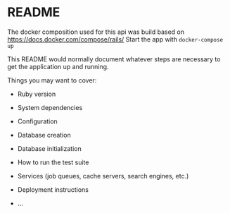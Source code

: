 # README

The docker composition used for this api was build based on https://docs.docker.com/compose/rails/
Start the app with `docker-compose up`

This README would normally document whatever steps are necessary to get the
application up and running.

Things you may want to cover:

* Ruby version

* System dependencies

* Configuration

* Database creation

* Database initialization

* How to run the test suite

* Services (job queues, cache servers, search engines, etc.)

* Deployment instructions

* ...
